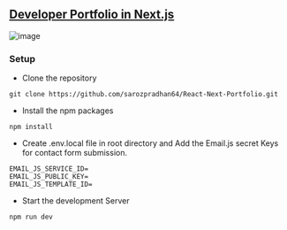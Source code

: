 ## [Developer Portfolio in Next.js](https://pradhansaroj.com.np)

![image](https://github.com/user-attachments/assets/774e2489-daa2-4544-b612-6a6816743e3e)


### Setup

- Clone the repository

``` 
git clone https://github.com/sarozpradhan64/React-Next-Portfolio.git
```

- Install the npm packages
``` 
npm install
```

- Create .env.local file in root directory and Add the Email.js secret Keys for contact form submission.

``` 
EMAIL_JS_SERVICE_ID=
EMAIL_JS_PUBLIC_KEY=
EMAIL_JS_TEMPLATE_ID=
```

- Start the development Server
``` 
npm run dev
```
